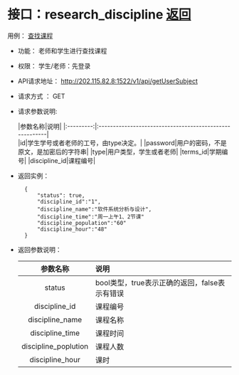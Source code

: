 # 接口：research_discipline  [返回](../README.md)
用例： [查找课程](../用例/查找课程.md)
- 功能：
    老师和学生进行查找课程  
  
 - 权限：
     学生/老师：先登录
    
- API请求地址： 
    http://202.115.82.8:1522/v1/api/getUserSubject

- 请求方式 ：
    GET  

- 请求参数说明:        

     |参数名称|说明|
      |:---------:|:--------------------------------------------------------|      
      |id|学生学号或者老师的工号，由type决定。|
      |password|用户的密码，不是原文，是加密后的字符串| 
      |type|用户类型，学生或者老师|
      |terms_id|学期编号|
      |discipline_id|课程编号|
    
- 返回实例：

        {
            "status": true,
            "discipline_id":"1",
            "discipline_name":"软件系统分析与设计",
            "discipline_time":"周一上午1、2节课"
            "discipline_population":"60"
            "discipline_hour":"48"
        }
  
- 返回参数说明：    
 
  |参数名称|说明|
  |:---------:|:--------------------------------------------------------|      
  |status|bool类型，true表示正确的返回，false表示有错误|
  |discipline_id|课程编号|
  |discipline_name|课程名称|
  |discipline_time|课程时间|
  |discipline_poplution|课程人数|
  |discipline_hour|课时|